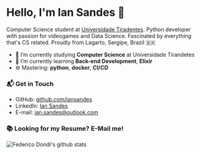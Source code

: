 # Hello, I'm Ian Sandes 👋


Computer Science student at [Universidade Tiradentes](https://portal.unit.br). Python developer with passion for videogames and Data Science. Fascinated by everything that's CS related. Proudly from Lagarto, Sergipe, Brazil 🇧🇷

- 🔭 I’m currently studying **Computer Science** at Universidade Tirandetes
- 🌱 I’m currently learning **Back-end Development**, **Elixir** 
- ⚙️ Mastering: **python**,  **docker**,  **CI/CD**


### 📬 Get in Touch
- GitHub: [github.com/iansandes][github]
- LinkedIn: [Ian Sandes][linkedin]
- E-mail: ian.sandes@outlook.com

### 📚 Looking for my Resume? E-Mail me!

![Federico Dondi's github stats](https://github-readme-stats.vercel.app/api?username=iansandes&show_icons=true&hide_border=true)

[linkedin]: https://www.linkedin.com/in/ian-sandes/
[github]: https://github.com/iansandes

